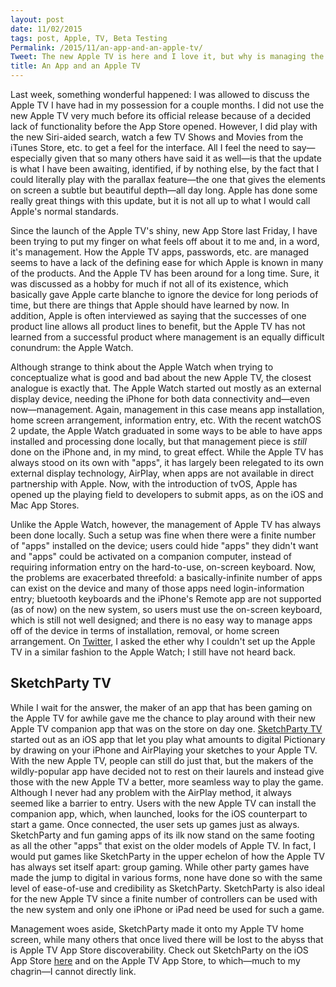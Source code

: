 ```yaml
---
layout: post
date: 11/02/2015
tags: post, Apple, TV, Beta Testing
Permalink: /2015/11/an-app-and-an-apple-tv/
Tweet: The new Apple TV is here and I love it, but why is managing the device so hard?! Also, @SketchParty is now better than ever!
title: An App and an Apple TV
---
```


Last week, something wonderful happened: I was allowed to discuss the Apple TV I have had in my possession for a couple months. I did not use the new Apple TV very much before its official release because of a decided lack of functionality before the App Store opened. However, I did play with the new Siri-aided search, watch a few TV Shows and Movies from the iTunes Store, etc. to get a feel for the interface. All I feel the need to say—especially given that so many others have said it as well—is that the update is what I have been awaiting, identified, if by nothing else, by the fact that I could literally play with the parallax feature—the one that gives the elements on screen a subtle but beautiful depth—all day long. Apple has done some really great things with this update, but it is not all up to what I would call Apple's normal standards.

Since the launch of the Apple TV's shiny, new App Store last Friday, I have been trying to put my finger on what feels off about it to me and, in a word, it's management. How the Apple TV apps, passwords, etc. are managed seems to have a lack of the defining ease for which Apple is known in many of the products. And the Apple TV has been around for a long time. Sure, it was discussed as a hobby for much if not all of its existence, which basically gave Apple carte blanche to ignore the device for long periods of time, but there are things that Apple should have learned by now. In addition, Apple is often interviewed as saying that the successes of one product line allows all product lines to benefit, but the Apple TV has not learned from a successful product where management is an equally difficult conundrum: the Apple Watch.

Although strange to think about the Apple Watch when trying to conceptualize what is good and bad about the new Apple TV, the closest analogue is exactly that. The Apple Watch started out mostly as an external display device, needing the iPhone for both data connectivity and—even now—management. Again, management in this case means app installation, home screen arrangement, information entry, etc. With the recent watchOS 2 update, the Apple Watch graduated in some ways to be able to have apps installed and processing done locally, but that management piece is *still* done on the iPhone and, in my mind, to great effect. While the Apple TV has always stood on its own with "apps", it has largely been relegated to its own external display technology, AirPlay, when apps are not available in direct partnership with Apple. Now, with the introduction of tvOS, Apple has opened up the playing field to developers to submit apps, as on the iOS and Mac App Stores.

Unlike the Apple Watch, however, the management of Apple TV has always been done locally. Such a setup was fine when there were a finite number of "apps" installed on the device; users could hide "apps" they didn't want and "apps" could be activated on a companion computer, instead of requiring information entry on the hard-to-use, on-screen keyboard. Now, the problems are exacerbated threefold: a basically-infinite number of apps can exist on the device and many of those apps need login-information entry; bluetooth keyboards and the iPhone's Remote app are not supported (as of now) on the new system, so users must use the on-screen keyboard, which is still not well designed; and there is no easy way to manage apps off of the device in terms of installation, removal, or home screen arrangement. On [Twitter](https://twitter.com/JayRay/status/660480276728950785), I asked the ether why I couldn't set up the Apple TV in a similar fashion to the Apple Watch; I still have not heard back.

## SketchParty TV

While I wait for the answer, the maker of an app that has been gaming on the Apple TV for awhile gave me the chance to play around with their new Apple TV companion app that was on the store on day one. [SketchParty TV](http://sketchparty.tv) started out as an iOS app that let you play what amounts to digital Pictionary by drawing on your iPhone and AirPlaying your sketches to your Apple TV. With the new Apple TV, people can still do just that, but the makers of the wildly-popular app have decided not to rest on their laurels and instead give those with the new Apple TV a better, more seamless way to play the game. Although I never had any problem with the AirPlay method, it always seemed like a barrier to entry. Users with the new Apple TV can install the companion app, which, when launched, looks for the iOS counterpart to start a game. Once connected, the user sets up games just as always. SketchParty and fun gaming apps of its ilk now stand on the same footing as all the other "apps" that exist on the older models of Apple TV. In fact, I would put games like SketchParty in the upper echelon of how the Apple TV has always set itself apart: group gaming. While other party games have made the jump to digital in various forms, none have done so with the same level of ease-of-use and credibility as SketchParty. SketchParty is also ideal for the new Apple TV since a finite number of controllers can be used with the new system and only one iPhone or iPad need be used for such a game.

Management woes aside, SketchParty made it onto my Apple TV home screen, while many others that once lived there will be lost to the abyss that is Apple TV App Store discoverability. Check out SketchParty on the iOS App Store [here](https://itunes.apple.com/us/app/sketchparty-tv/id500175028?mt=8) and on the Apple TV App Store, to which—much to my chagrin—I cannot directly link.